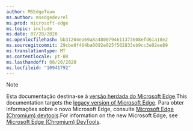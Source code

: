 ```yaml
---
author: MSEdgeTeam
ms.author: msedgedevrel
ms.prod: microsoft-edge
ms.topic: include
ms.date: 07/28/2020
ms.openlocfilehash: bb31204ea69a8a4800794611373608efd61a18e2
ms.sourcegitcommit: 29cbe0f464ba0092e025f502833eb9cc3e02ee89
ms.translationtype: MT
ms.contentlocale: pt-BR
ms.lasthandoff: 08/20/2020
ms.locfileid: "10941792"
---
```

> [!NOTE]
> <span data-ttu-id="08bbe-101">Esta documentação destina-se à [versão herdada do Microsoft Edge][MicrosoftSupport44533505].</span><span class="sxs-lookup"><span data-stu-id="08bbe-101">This documentation targets the [legacy version of Microsoft Edge][MicrosoftSupport44533505].</span></span>  <span data-ttu-id="08bbe-102">Para obter informações sobre o novo Microsoft Edge, consulte [Microsoft Edge (Chromium) devtools][DevtoolsGuideChromium].</span><span class="sxs-lookup"><span data-stu-id="08bbe-102">For information on the new Microsoft Edge, see [Microsoft Edge (Chromium) DevTools][DevtoolsGuideChromium].</span></span>  

<!-- links -->  

[DevtoolsGuideChromium]: /microsoft-edge/devtools-guide-chromium "Ferramentas de desenvolvedor do Microsoft Edge (Chromium) | Documentos da Microsoft"  

[MicrosoftSupport44533505]: https://support.microsoft.com/help/4533505 "O que é o Microsoft Edge herdado?"  
